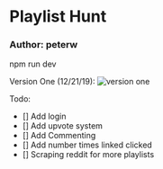 # Playlist Hunt
### Author: peterw


npm run dev


Version One (12/21/19):
![version one](https://i.imgur.com/ljfAWmS.png)


Todo:
- [] Add login  
- [] Add upvote system
- [] Add Commenting
- [] Add number times linked clicked
- [] Scraping reddit for more playlists
